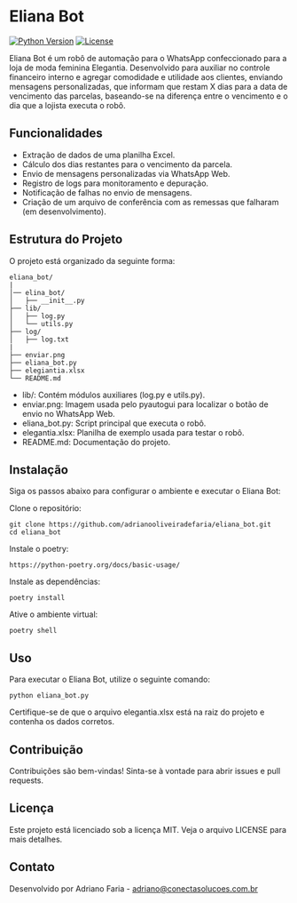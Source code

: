 # Eliana Bot

[![Python Version](https://img.shields.io/badge/python-3.12-blue.svg)](https://www.python.org/downloads/release/python-3120/)
[![License](https://img.shields.io/badge/license-MIT-green.svg)](LICENSE)

Eliana Bot é um robô de automação para o WhatsApp confeccionado para a loja de moda feminina Elegantia.
Desenvolvido para auxiliar no controle financeiro interno e agregar comodidade e utilidade aos clientes, enviando mensagens personalizadas, que informam que restam X dias para a data de vencimento das parcelas, baseando-se na diferença entre o vencimento e o dia que a lojista executa o robô.

## Funcionalidades

- Extração de dados de uma planilha Excel.
- Cálculo dos dias restantes para o vencimento da parcela.
- Envio de mensagens personalizadas via WhatsApp Web.
- Registro de logs para monitoramento e depuração.
- Notificação de falhas no envio de mensagens.
- Criação de um arquivo de conferência com as remessas que falharam (em desenvolvimento).

## Estrutura do Projeto

O projeto está organizado da seguinte forma:

```plaintext
eliana_bot/
|
│── elina_bot/
│   ├── __init__.py
├── lib/
│   ├── log.py
│   └── utils.py
├── log/
│   ├── log.txt
|
├── enviar.png
├── eliana_bot.py
├── elegiantia.xlsx
└── README.md
```

- lib/: Contém módulos auxiliares (log.py e utils.py).
- enviar.png: Imagem usada pelo pyautogui para localizar o botão de envio no WhatsApp Web.
- eliana_bot.py: Script principal que executa o robô.
- elegantia.xlsx: Planilha de exemplo usada para testar o robô.
- README.md: Documentação do projeto.

## Instalação
Siga os passos abaixo para configurar o ambiente e executar o Eliana Bot:

Clone o repositório:
```
git clone https://github.com/adrianooliveiradefaria/eliana_bot.git
cd eliana_bot
```

Instale o poetry:
```
https://python-poetry.org/docs/basic-usage/
```

Instale as dependências:
```
poetry install
```

Ative o ambiente virtual:
```
poetry shell
```

## Uso
Para executar o Eliana Bot, utilize o seguinte comando:
```
python eliana_bot.py
```

Certifique-se de que o arquivo elegantia.xlsx está na raiz do projeto e contenha os dados corretos.

## Contribuição
Contribuições são bem-vindas! Sinta-se à vontade para abrir issues e pull requests.

## Licença
Este projeto está licenciado sob a licença MIT. Veja o arquivo LICENSE para mais detalhes.

## Contato
Desenvolvido por Adriano Faria - adriano@conectasolucoes.com.br
